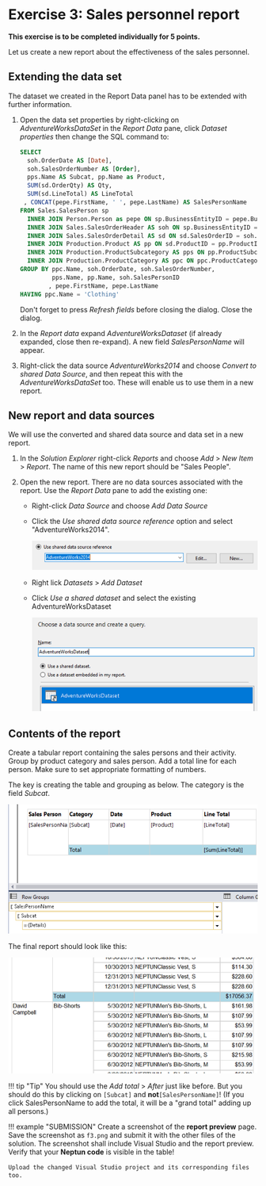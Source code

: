 ﻿# Exercise 3: Sales personnel report

**This exercise is to be completed individually for 5 points.**

Let us create a new report about the effectiveness of the sales personnel.

## Extending the data set

The dataset we created in the Report Data panel has to be extended with further information.

1. Open the data set properties by right-clicking on _AdventureWorksDataSet_ in the _Report Data_ pane, click _Dataset properties_ then change the SQL command to:

    ```sql hl_lines="7 9 17"
    SELECT
      soh.OrderDate AS [Date],
      soh.SalesOrderNumber AS [Order],
      pps.Name AS Subcat, pp.Name as Product,
      SUM(sd.OrderQty) AS Qty,
      SUM(sd.LineTotal) AS LineTotal
     , CONCAT(pepe.FirstName, ' ', pepe.LastName) AS SalesPersonName
    FROM Sales.SalesPerson sp
      INNER JOIN Person.Person as pepe ON sp.BusinessEntityID = pepe.BusinessEntityID
      INNER JOIN Sales.SalesOrderHeader AS soh ON sp.BusinessEntityID = soh.SalesPersonID
      INNER JOIN Sales.SalesOrderDetail AS sd ON sd.SalesOrderID = soh.SalesOrderID
      INNER JOIN Production.Product AS pp ON sd.ProductID = pp.ProductID
      INNER JOIN Production.ProductSubcategory AS pps ON pp.ProductSubcategoryID = pps.ProductSubcategoryID
      INNER JOIN Production.ProductCategory AS ppc ON ppc.ProductCategoryID = pps.ProductCategoryID
    GROUP BY ppc.Name, soh.OrderDate, soh.SalesOrderNumber,
             pps.Name, pp.Name, soh.SalesPersonID
            , pepe.FirstName, pepe.LastName
    HAVING ppc.Name = 'Clothing'
    ```

    Don't forget to press _Refresh fields_ before closing the dialog.  Close the dialog.

1. In the _Report data_ expand _AdventureWorksDataset_ (if already expanded, close then re-expand). A new field _SalesPersonName_ will appear.

1. Right-click the data source _AdventureWorks2014_ and choose _Convert to shared Data Source_, and then repeat this with the _AdventureWorksDataSet_ too. These will enable us to use them in a new report.

## New report and data sources

We will use the converted and shared data source and data set in a new report.

1. In the _Solution Explorer_ right-click _Reports_ and choose _Add_ > _New Item_ > _Report_. The name of this new report should be "Sales People".

1. Open the new report. There are no data sources associated with the report. Use the _Report Data_ pane to add the existing one:

    - Right-click _Data Source_ and choose _Add Data Source_

    - Click the _Use shared data source reference_ option and select "AdventureWorks2014".

        ![Shared data source](../images/reportingservices/rs-add-datasource-shared.png)

    - Right lick _Datasets_ > _Add Dataset_

    - Click _Use a shared dataset_ and select the existing AdventureWorksDataset

        ![Shared dataset](../images/reportingservices/rs-add-dataset-shared.png)

## Contents of the report

Create a tabular report containing the sales persons and their activity. Group by product category and sales person. Add a total line for each person. Make sure to set appropriate formatting of numbers.

The key is creating the table and grouping as below. The category is the field _Subcat_.

![Recommended groups](../images/reportingservices/rs-sales-person-groups.png)

The final report should look like this:

![Preview](../images/reportingservices/rs-sales-person-total.png)

!!! tip "Tip"
    You should use the _Add total_ > _After_ just like before. But you should do this by clicking on `[Subcat]` and **not**`[SalesPersonName]`! (If you click SalesPersonName to add the total, it will be a "grand total" adding up all persons.)

!!! example "SUBMISSION"
    Create a screenshot of the **report preview** page. Save the screenshot as `f3.png` and submit it with the other files of the solution. The screenshot shall include Visual Studio and the report preview. Verify that your **Neptun code** is visible in the table!

    Upload the changed Visual Studio project and its corresponding files too.
